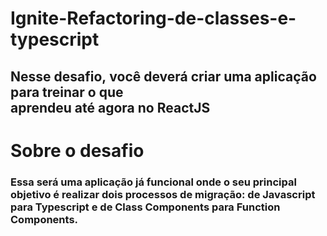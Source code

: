 # Ignite-Refactoring-de-classes-e-typescript
## Nesse desafio, você deverá criar uma aplicação para treinar o que aprendeu até agora no ReactJS

# Sobre o desafio
### Essa será uma aplicação já funcional onde o seu principal objetivo é realizar dois processos de migração: de Javascript para Typescript e de Class Components para Function Components.


 
